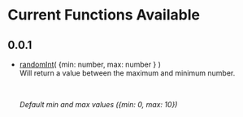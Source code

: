# Current Functions Available

## 0.0.1

- [randomInt](https://github.com/thainanluiz/TSSuper/blob/main/examples/randomInt.js)( {min: number, max: number } ) <br>
  Will return a value between the maximum and minimum number.

  <br>

  _Default min and max values ​​({min: 0, max: 10})_

  <br>
